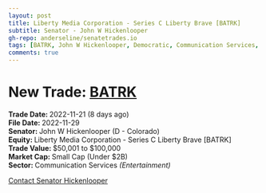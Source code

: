 ```yaml
---
layout: post
title: Liberty Media Corporation - Series C Liberty Brave [BATRK]
subtitle: Senator - John W Hickenlooper
gh-repo: anderseline/senatetrades.io
tags: [BATRK, John W Hickenlooper, Democratic, Communication Services, Communication Services - Entertainment, Small Cap (Under $2B)]
comments: true
---
```


# New Trade: [BATRK](https://finance.yahoo.com/quote/BATRK/) #
<b>Trade Date: </b>2022-11-21 (8 days ago)<br>
<b>File Date: </b>2022-11-29<br>
<b>Senator: </b>John W Hickenlooper (D - Colorado)<br>
<b>Equity: </b>Liberty Media Corporation - Series C Liberty Brave [BATRK]<br>
<b>Trade Value: </b>$50,001 to $100,000<br>
<b>Market Cap: </b>Small Cap (Under $2B)<br>
<b>Sector: </b>Communication Services <i>(Entertainment)</i><br>

[Contact Senator Hickenlooper](https://www.hickenlooper.senate.gov/contact)